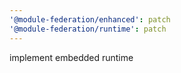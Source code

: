 ```yaml
---
'@module-federation/enhanced': patch
'@module-federation/runtime': patch
---
```


implement embedded runtime
